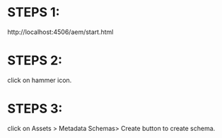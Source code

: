 
STEPS 1:
=======
http://localhost:4506/aem/start.html

STEPS 2:
========
click on hammer icon.

STEPS 3:
========

click on Assets > Metadata Schemas> Create button to create schema.
